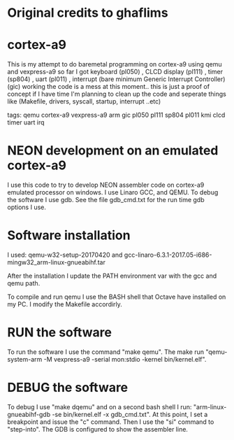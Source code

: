 # Original credits to ghaflims
# cortex-a9
This is my attempt to do baremetal programming on cortex-a9 using qemu and vexpress-a9
so far I got keyboard (pl050) , CLCD display (pl111) , timer (sp804) , uart (pl011) , interrupt (bare minimum Generic Interrupt Controller) (gic) working
the code is a mess at this moment.. this is just a proof of concept
if I have time I'm planning to clean up the code and seperate things like (Makefile, drivers, syscall, startup, interrupt ..etc)

tags: qemu cortex-a9 vexpress-a9 arm gic pl050 pl111 sp804 pl011 kmi clcd timer uart irq

# NEON development on an emulated cortex-a9
I use this code to try to develop NEON assembler code on cortex-a9 emulated processor on windows. I use Linaro GCC, and QEMU.
To debug the software I use gdb. See the file gdb_cmd.txt for the run time gdb options I use.

# Software installation
I used: qemu-w32-setup-20170420 and gcc-linaro-6.3.1-2017.05-i686-mingw32_arm-linux-gnueabihf.tar

After the installation I update the PATH environment var with the gcc and qemu path.

To compile and run qemu I use the BASH shell that Octave have installed on my PC. I modify the Makefile accordirly.

# RUN the software
To run the software I use the command "make qemu". The make run "qemu-system-arm -M vexpress-a9 -serial mon:stdio -kernel bin/kernel.elf".

# DEBUG the software
To debug I use "make dqemu" and on a second bash shell I run: "arm-linux-gnueabihf-gdb -se bin/kernel.elf -x gdb_cmd.txt".
At this point, I set a breakpoint and issue the "c" command. Then I use the "si" command to "step-into". The GDB is configured to show the assembler line.

